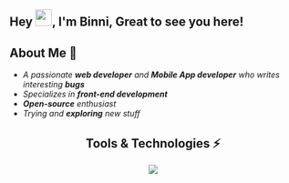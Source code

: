 ## Hey <img src="https://gist.github.com/haldaranup/aad23918f5ad8bff5199094c9f6d337a/raw/a19b90e65fcffa0eabd3874b66520b91ee9f0e60/hi.gif" width="29">, I'm Binni, Great to see you here!

## About Me 🙂
- *A passionate **web developer** and **Mobile App developer** who writes interesting **bugs***
- *Specializes in **front-end development***
- ***Open-source** enthusiast*
- *Trying and **exploring** new stuff*

 <h2 align="center">Tools & Technologies ⚡</h2>
 <p align="center">
  <a href="https://anuphaldar.com">
    <img src="https://skillicons.dev/icons?i=js,html,css,sass,react,redux,vue,nodejs,express,mongodb,typescript,git" />
  </a>
</p>

  

